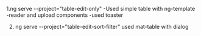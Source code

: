 1.ng serve --project="table-edit-only"
-Used simple table with ng-template
-reader and upload components
-used toaster

2. ng serve --project="table-edit-sort-filter"
used mat-table with dialog
